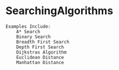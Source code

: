 # SearchingAlgorithms
    Examples Include: 
        A* Search
        Binary Search
        Breadth First Search
        Depth First Search
        Dijkstras Algorithm
        Euclidean Distance
        Manhattan Distance

